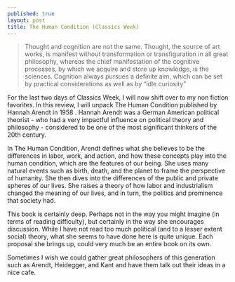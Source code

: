 ```yaml
---
published: true
layout: post
title: The Human Condition (Classics Week)
---
```

> Thought and cognition are not the same. Thought, the source of art works, is manifest without transformation or transfiguration in all great philosophy, whereas the chief manifestation of the cognitive processes, by which we acquire and store up knowledge, is the sciences. Cognition always pursues a definite aim, which can be set by practical considerations as well as by “idle curiosity”

For the last two days of Classics Week, I will now shift over to my non fiction favorites. In this review, I will unpack The Human Condition published by Hannah Arendt in 1958 . Hannah Arendt was a German American political theorist - who had a very impactful influence on political theory and philosophy - considered to be one of the most significant thinkers of the 20th century.

In The Human Condition, Arendt defines what she believes to be the differences in labor, work, and action, and how these concepts play into the human condition, which are the features of our being. She uses many natural events such as birth, death, and the planet to frame the perspective of humanity. She then dives into the differences of the public and private spheres of our lives. She raises a theory of how labor and industrialism changed the meaning of our lives, and in turn, the politics and prominence that society had.

This book is certainly deep. Perhaps not in the way you might imagine (in terms of reading difficulty), but certainly in the way she encourages discussion. While I have not read too much political (and to a lesser extent social) theory, what she seems to have done here is quite unique. Each proposal she brings up, could very much be an entire book on its own.

Sometimes I wish we could gather great philosophers of this generation such as Arendt, Heidegger, and Kant and have them talk out their ideas in a nice cafe.

